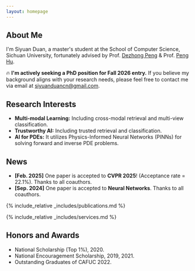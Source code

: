 ```yaml
---
layout: homepage
---
```


## About Me

I'm Siyuan Duan, a master's student at the School of Computer Science, Sichuan University, fortunately advised by Prof. [Dezhong Peng](https://cs.scu.edu.cn/info/1282/13563.htm) & Prof. [Peng Hu](https://penghu-cs.github.io).

🔥 **I'm actively seeking a PhD position for Fall 2026 entry.** If you believe my background aligns with your research needs, please feel free to contact me via email at siyuanduancn@gmail.com.

## Research Interests

- **Multi-modal Learning:** Including cross-modal retrieval and  multi-view classification.
- **Trustworthy AI:** Including trusted retrieval and classification.
- **AI for PDEs:** It utilizes Physics-Informed Neural Networks (PINNs) for solving forward and inverse PDE problems.

## News

- **[Feb. 2025]** One paper is accepted to **CVPR 2025**! (Acceptance rate = 22.1%). Thanks to all coauthors.
- **[Sep. 2024]** One paper is accepted to **Neural Networks**. Thanks to all coauthors.

{% include_relative _includes/publications.md %}

{% include_relative _includes/services.md %}

## Honors and Awards

- National Scholarship (Top 1%), 2020.
- National Encouragement Scholarship, 2019, 2021.
- Outstanding Graduates of CAFUC 2022.
